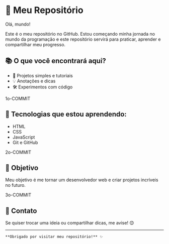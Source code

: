 # 🚀 Meu Repositório

Olá, mundo! 	

Este é o meu repositório no GitHub. Estou começando minha jornada no mundo da programação e este repositório servirá para praticar, aprender e compartilhar meu progresso.

## 📚 O que você encontrará aqui?

- 📝 Projetos simples e tutoriais
- 💡 Anotações e dicas
- 🛠️ Experimentos com código

1o-COMMIT
## 🌱 Tecnologias que estou aprendendo:

- HTML
- CSS
- JavaScript
- Git e GitHub

2o-COMMIT
## 🎯 Objetivo

Meu objetivo é me tornar um desenvolvedor web e criar projetos incríveis no futuro.

3o-COMMIT
## 💬 Contato

Se quiser trocar uma ideia ou compartilhar dicas, me avise! 😊

---

	**Obrigado por visitar meu repositório!** ✨

